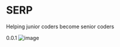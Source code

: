 # SERP
Helping junior coders become senior coders

0.0.1
![image](https://github.com/notvicent3/SERP/assets/132854638/21fd47da-0c82-44f9-b9a8-7d16aed7d4de)
